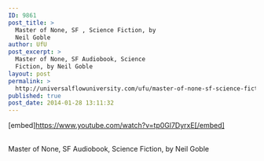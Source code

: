 ```yaml
---
ID: 9861
post_title: >
  Master of None, SF , Science Fiction, by
  Neil Goble
author: UfU
post_excerpt: >
  Master of None, SF Audiobook, Science
  Fiction, by Neil Goble
layout: post
permalink: >
  http://universalflowuniversity.com/ufu/master-of-none-sf-science-fiction-by-neil-goble/
published: true
post_date: 2014-01-28 13:11:32
---
```

[embed]https://www.youtube.com/watch?v=tp0Gl7DyrxE[/embed]</br></br>
<p>Master of None, SF Audiobook, Science Fiction, by Neil Goble </p>